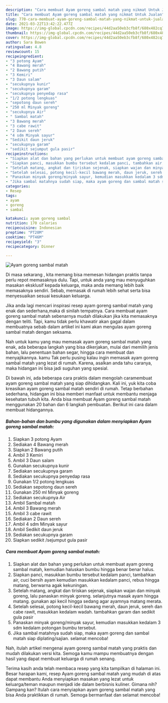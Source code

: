 ```yaml
---
description: "Cara membuat Ayam goreng sambal matah yang nikmat Untuk Jualan"
title: "Cara membuat Ayam goreng sambal matah yang nikmat Untuk Jualan"
slug: 770-cara-membuat-ayam-goreng-sambal-matah-yang-nikmat-untuk-jualan
date: 2021-03-22T13:42:22.477Z
image: https://img-global.cpcdn.com/recipes/44d2aa50eb3cfb8f/680x482cq70/ayam-goreng-sambal-matah-foto-resep-utama.jpg
thumbnail: https://img-global.cpcdn.com/recipes/44d2aa50eb3cfb8f/680x482cq70/ayam-goreng-sambal-matah-foto-resep-utama.jpg
cover: https://img-global.cpcdn.com/recipes/44d2aa50eb3cfb8f/680x482cq70/ayam-goreng-sambal-matah-foto-resep-utama.jpg
author: Sara Bowen
ratingvalue: 4.8
reviewcount: 15
recipeingredient:
- "3 potong Ayam"
- "4 Bawang merah"
- "2 Bawang putih"
- "3 Kemiri"
- "3 Daun salam"
- "secukupnya kunir"
- "secukupnya garam"
- "secukupnya penyedap rasa"
- "1/2 potong lengkuas"
- "sepotong daun sereh"
- "250 ml Minyak goreng"
- "secukupnya Air"
- " Sambal matah"
- "3 Bawang merah"
- "3 cabe rawit"
- "2 Daun sereh"
- "4 sdm Minyak sayur"
- "Sedikit daun jeruk"
- "secukupnya garam"
- "sedikit sejumput gula pasir"
recipeinstructions:
- "Siapkan alat dan bahan yang perlukan untuk membuat ayam goreng sambal matah, kemudian haluskan bumbu hingga benar benar halus."
- "Siapkan panci, masukkan bumbu tersebut kedalam panci, tambahkan air, cuci bersih ayam kemudian masukkan kedalam panci, rebus hingga matang, berwarna agak kekuningan."
- "Setelah matang, angkat dan tiriskan sejenak, siapkan wajan dan minyak goreng, lalu panaskan minyak goreng. selanjutnya masak ayam hingga matang. gunakan api kecil hingga sedang agar ayamnya matang merata."
- "Setelah selesai, potong kecil-kecil bawang merah, daun jeruk, sereh dan cabe rawit, masukkan kedalam wadah. tambahkan garam dan sedikit gula pasir"
- "Panaskan minyak goreng/minyak sayur, kemudian masukkan kedalam 3 sdm kedalam potongan bumbu tersebut."
- "Jika sambal matahnya sudah siap, maka ayam goreng dan sambal matah siap diplating/sajian. selamat mencoba!"
categories:
- Resep
tags:
- ayam
- goreng
- sambal

katakunci: ayam goreng sambal 
nutrition: 170 calories
recipecuisine: Indonesian
preptime: "PT20M"
cooktime: "PT46M"
recipeyield: "3"
recipecategory: Dinner

---
```



![Ayam goreng sambal matah](https://img-global.cpcdn.com/recipes/44d2aa50eb3cfb8f/680x482cq70/ayam-goreng-sambal-matah-foto-resep-utama.jpg)

Di masa  sekarang , kita memang bisa memesan hidangan praktis tanpa perlu repot memasaknya dulu. Tapi, untuk anda yang mau menyuguhkan masakan eksklusif kepada keluarga, maka anda memang lebih baik memasaknya sendiri. Sebab, memasak di rumah lebih sehat serta bisa menyesuaikan sesuai kesukaan keluarga.

Jika anda lagi mencari inspirasi resep ayam goreng sambal matah yang enak dan sederhana,maka di sinilah tempatnya. Cara membuat ayam goreng sambal matah  sebenarnya mudah dilakukan jika kita memasaknya dengan teliti. Tapi, kamu tidak perlu khawatir akan gagal dalam membuatnya 
sebab dalam artikel ini kami akan mengulas ayam goreng sambal matah dengan seksama.  



Nah untuk kamu yang mau memasak ayam goreng sambal matah yang enak, ada beberapa langkah yang bisa dikerjakan, mulai dari memilih jenis bahan, lalu penentuan bahan segar, hingga cara membuat dan menyajikannya. kamu Tak perlu pusing kalau ingin memasak ayam goreng sambal matah yang lezat di rumah. Karena, asalkan anda  tahu caranya, maka hidangan ini bisa jadi suguhan yang spesial.

Di bawah ini, ada beberapa cara praktis  dalam mengolah caramembuat ayam goreng sambal matah yang siap dihidangkan. Kali ini, yuk kita coba kreasikan ayam goreng sambal matah sendiri di rumah. Tetap berbahan sederhana, hidangan ini bisa memberi manfaat untuk membantu menjaga kesehatan tubuh kita. Anda bisa membuat Ayam goreng sambal matah menggunakan 20 bahan dan 6 langkah pembuatan. Berikut ini cara dalam membuat hidangannya.

<!--inarticleads1-->

##### Bahan-bahan dan bumbu yang digunakan dalam menyiapkan Ayam goreng sambal matah:

1. Siapkan 3 potong Ayam
1. Sediakan 4 Bawang merah
1. Siapkan 2 Bawang putih
1. Ambil 3 Kemiri
1. Ambil 3 Daun salam
1. Gunakan secukupnya kunir
1. Sediakan secukupnya garam
1. Sediakan secukupnya penyedap rasa
1. Gunakan 1/2 potong lengkuas
1. Sediakan sepotong daun sereh
1. Gunakan 250 ml Minyak goreng
1. Sediakan secukupnya Air
1. Ambil  Sambal matah
1. Ambil 3 Bawang merah
1. Ambil 3 cabe rawit
1. Sediakan 2 Daun sereh
1. Ambil 4 sdm Minyak sayur
1. Ambil Sedikit daun jeruk
1. Sediakan secukupnya garam
1. Siapkan sedikit /sejumput gula pasir




<!--inarticleads2-->

##### Cara membuat Ayam goreng sambal matah:

1. Siapkan alat dan bahan yang perlukan untuk membuat ayam goreng sambal matah, kemudian haluskan bumbu hingga benar benar halus.
1. Siapkan panci, masukkan bumbu tersebut kedalam panci, tambahkan air, cuci bersih ayam kemudian masukkan kedalam panci, rebus hingga matang, berwarna agak kekuningan.
1. Setelah matang, angkat dan tiriskan sejenak, siapkan wajan dan minyak goreng, lalu panaskan minyak goreng. selanjutnya masak ayam hingga matang. gunakan api kecil hingga sedang agar ayamnya matang merata.
1. Setelah selesai, potong kecil-kecil bawang merah, daun jeruk, sereh dan cabe rawit, masukkan kedalam wadah. tambahkan garam dan sedikit gula pasir
1. Panaskan minyak goreng/minyak sayur, kemudian masukkan kedalam 3 sdm kedalam potongan bumbu tersebut.
1. Jika sambal matahnya sudah siap, maka ayam goreng dan sambal matah siap diplating/sajian. selamat mencoba!




Nah, itulah artikel mengenai  ayam goreng sambal matah  yang praktis dan mudah dilakukan versi kita. Semoga kamu mampu membuatnya dengan hasil yang dapat membuat keluarga di rumah senang. 

Terima kasih anda telah membaca resep yang kita tampilkan di halaman ini. Besar harapan kami, resep  Ayam goreng sambal matah yang mudah di atas dapat membantu Anda menyiapkan masakan yang lezat untuk keluarga/teman maupun menjadi ide dalam berbisnis kuliner. Gimana nih? Gampang kan? Itulah cara menyiapkan ayam goreng sambal matah yang bisa Anda praktikkan di rumah. Semoga bermanfaat dan selamat mencoba!

